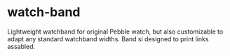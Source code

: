 # watch-band
Lightweight watchband for original Pebble watch, but also customizable to adapt any standard watchband widths. Band si designed to print links assabled.
